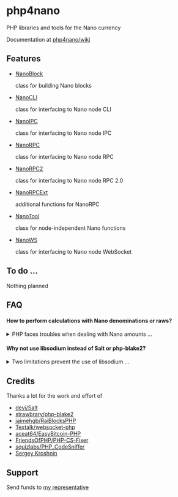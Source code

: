 # php4nano

PHP libraries and tools for the Nano currency

Documentation at [php4nano/wiki](https://github.com/mikerow/php4nano/wiki)

## Features

- [NanoBlock](https://github.com/mikerow/php4nano/wiki/NanoBlock)

  class for building Nano blocks

- [NanoCLI](https://github.com/mikerow/php4nano/wiki/NanoCLI)

  class for interfacing to Nano node CLI
  
- [NanoIPC](https://github.com/mikerow/php4nano/wiki/NanoIPC)

  class for interfacing to Nano node IPC

- [NanoRPC](https://github.com/mikerow/php4nano/wiki/NanoRPC)

  class for interfacing to Nano node RPC
  
- [NanoRPC2](https://github.com/mikerow/php4nano/wiki/NanoRPC2)

  class for interfacing to Nano node RPC 2.0

- [NanoRPCExt](https://github.com/mikerow/php4nano/wiki/NanoRPCExt)

  additional functions for NanoRPC

- [NanoTool](https://github.com/mikerow/php4nano/wiki/NanoTool)

  class for node-independent Nano functions
  
- [NanoWS](https://github.com/mikerow/php4nano/wiki/NanoWS)

  class for interfacing to Nano node WebSocket
  
## To do ...

Nothing planned

## FAQ

#### How to perform calculations with Nano denominations or raws?

<details><summary>PHP faces troubles when dealing with Nano amounts ...</summary>
<p>

- Floats aren't very precise at certain decimal depths

  Depending on denomination, you may have more than 30 decimals
  
- Integers can't be bigger than 64bit
  
  Nano uses 128bit for balances/amounts/weights

I suggest to perform calculations in raws using a proper tool

[GNU Multiple Precision](https://www.php.net/manual/en/book.gmp.php) (GMP) is a default PHP extension that fits the job

</p>
</details>

#### Why not use libsodium instead of Salt or php-blake2?

<details><summary>Two limitations prevent the use of libsodium ...</summary>
<p>

- `sodium_crypto_sign_*` use SHA-2 instead Blake2
- `sodium_crypto_generichash_*` don't allow output smaller than 16 bytes

</p>
</details>

## Credits

Thanks a lot for the work and effort of

- [devi/Salt](https://github.com/devi/Salt)
- [strawbrary/php-blake2](https://github.com/strawbrary/php-blake2)
- [jaimehgb/RaiBlocksPHP](https://github.com/jaimehgb/RaiBlocksPHP)
- [Textalk/websocket-php](https://github.com/Textalk/websocket-php)
- [aceat64/EasyBitcoin-PHP](https://github.com/aceat64/EasyBitcoin-PHP)
- [FriendsOfPHP/PHP-CS-Fixer](https://github.com/FriendsOfPHP/PHP-CS-Fixer)
- [squizlabs/PHP_CodeSniffer](https://github.com/squizlabs/PHP_CodeSniffer)
- [Sergey Kroshnin](https://github.com/SergiySW)

## Support

Send funds to [my representative](https://mynano.ninja/account/mikerow)
